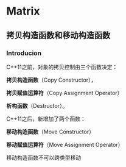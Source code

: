 # Matrix

## 拷贝构造函数和移动构造函数

### Introducion

C++11之前，对象的拷贝控制由三个函数决定：

**拷贝构造函数**（Copy Constructor），

**拷贝赋值运算符**（Copy Assignment Operator）

**析构函数**（Destructor）。

C++11之后，新增加了两个函数：

**移动构造函数**（Move Constructor）

**移动赋值运算符**（Move Assignment Operator）

移动构造函数不可以跨类型移动
